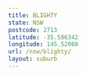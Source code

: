 ```yaml
---
title: BLIGHTY
state: NSW
postcode: 2713
latitude: -35.586342
longitude: 145.52068
url: /nsw/blighty/
layout: suburb
---
```

